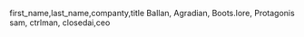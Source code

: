 first_name,last_name,companty,title
Ballan, Agradian, Boots.lore, Protagonis
sam, ctrlman, closedai,ceo
